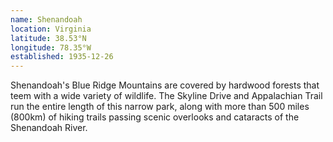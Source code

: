 ```yaml
---
name: Shenandoah
location: Virginia
latitude: 38.53°N
longitude: 78.35°W
established: 1935-12-26
---
```


Shenandoah's Blue Ridge Mountains are covered by hardwood forests that teem with a wide variety of wildlife. The Skyline Drive and Appalachian Trail run the entire length of this narrow park, along with more than 500 miles (800km) of hiking trails passing scenic overlooks and cataracts of the Shenandoah River.
